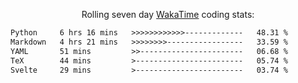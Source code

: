 <p align="center">Rolling seven day <a href="https://wakatime.com/@syrkis"/>WakaTime</a> coding stats:</p>
<!--START_SECTION:waka-->

```txt
Python     6 hrs 16 mins   >>>>>>>>>>>>-------------   48.31 %
Markdown   4 hrs 21 mins   >>>>>>>>-----------------   33.59 %
YAML       51 mins         >>-----------------------   06.68 %
TeX        44 mins         >------------------------   05.74 %
Svelte     29 mins         >------------------------   03.74 %
```

<!--END_SECTION:waka-->
